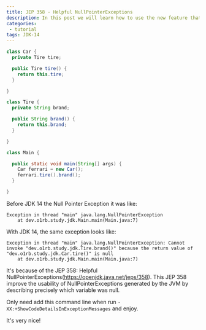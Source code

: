 ```yaml
---
title: JEP 358 - Helpful NullPointerExceptions
description: In this post we will learn how to use the new feature that show us more details on exceptions.
categories:
 - tutorial
tags: JDK-14
---
```


```java
class Car {
  private Tire tire;

  public Tire tire() {
    return this.tire;
  }

}
```

```java
class Tire {
  private String brand;

  public String brand() {
    return this.brand;
  }

}
```

```java
class Main {

  public static void main(String[] args) {
    Car ferrari = new Car();
    ferrari.tire().brand();
  }

}
```

Before JDK 14 the Null Pointer Exception it was like:

```
Exception in thread "main" java.lang.NullPointerException
	at dev.o1rb.study.jdk.Main.main(Main.java:7)
```

With JDK 14, the same exception looks like:

```
Exception in thread "main" java.lang.NullPointerException: Cannot invoke "dev.o1rb.study.jdk.Tire.brand()" because the return value of "dev.o1rb.study.jdk.Car.tire()" is null
	at dev.o1rb.study.jdk.Main.main(Main.java:7)
```

It's because of the JEP 358: Helpful NullPointerExceptions(https://openjdk.java.net/jeps/358).
This JEP 358 improve the usability of NullPointerExceptions generated by the JVM by describing precisely which variable was null.

Only need add this command line when run `-XX:+ShowCodeDetailsInExceptionMessages` and enjoy.

It's very nice!